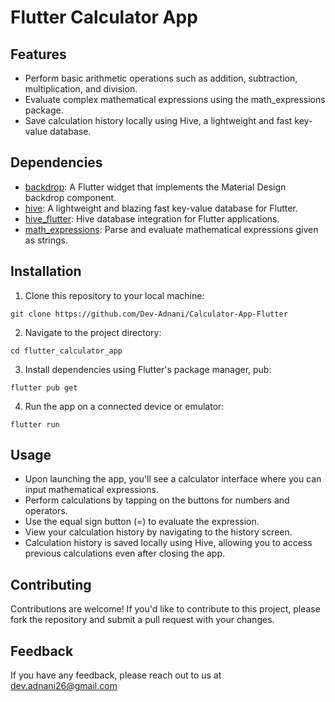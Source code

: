 # Flutter Calculator App

## Features

- Perform basic arithmetic operations such as addition, subtraction, multiplication, and division.
- Evaluate complex mathematical expressions using the math_expressions package.
- Save calculation history locally using Hive, a lightweight and fast key-value database.

## Dependencies

- [backdrop](https://pub.dev/packages/backdrop): A Flutter widget that implements the Material Design backdrop component.
- [hive](https://pub.dev/packages/hive): A lightweight and blazing fast key-value database for Flutter.
- [hive_flutter](https://pub.dev/packages/hive_flutter): Hive database integration for Flutter applications.
- [math_expressions](https://pub.dev/packages/math_expressions): Parse and evaluate mathematical expressions given as strings.

## Installation

1. Clone this repository to your local machine:

```git clone https://github.com/Dev-Adnani/Calculator-App-Flutter```

2. Navigate to the project directory:

```cd flutter_calculator_app```

3. Install dependencies using Flutter's package manager, pub:

``` flutter pub get ```

4. Run the app on a connected device or emulator:

```flutter run```

## Usage

- Upon launching the app, you'll see a calculator interface where you can input mathematical expressions.
- Perform calculations by tapping on the buttons for numbers and operators.
- Use the equal sign button (=) to evaluate the expression.
- View your calculation history by navigating to the history screen.
- Calculation history is saved locally using Hive, allowing you to access previous calculations even after closing the app.

## Contributing

Contributions are welcome! If you'd like to contribute to this project, please fork the repository and submit a pull request with your changes.


## Feedback

If you have any feedback, please reach out to us at dev.adnani26@gmail.com

